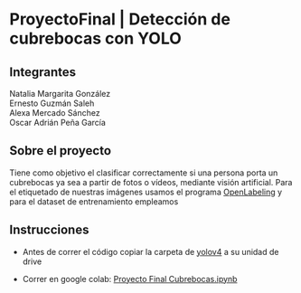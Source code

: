 # ProyectoFinal | Detección de cubrebocas con YOLO

## Integrantes
Natalia Margarita González <br>
Ernesto Guzmán Saleh <br>
Alexa Mercado Sánchez <br>
Oscar Adrián Peña García <br>

## Sobre el proyecto
Tiene como objetivo el clasificar correctamente si una persona porta un cubrebocas ya sea a partir de fotos o vídeos, mediante visión artificial.
Para el etiquetado de nuestras imágenes usamos el programa [OpenLabeling](https://github.com/techzizou/OpenLabeling) y para el dataset de entrenamiento empleamos 

## Instrucciones
- Antes de correr el código copiar la carpeta de [yolov4](https://drive.google.com/drive/folders/1D2H_AkJhzv5DKhmQzYxamMgeEg0FFVx6) a su unidad de drive

- Correr en google colab: [Proyecto Final Cubrebocas.ipynb](https://colab.research.google.com/drive/1v51qxZ_nZFyqjny_JF15ECiarwJs8H_3?usp=sharing) 
